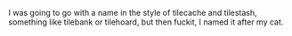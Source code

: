 I was going to go with a name in the style of tilecache and tilestash, something like tilebank or tilehoard, but then fuckit, I named it after my cat. 